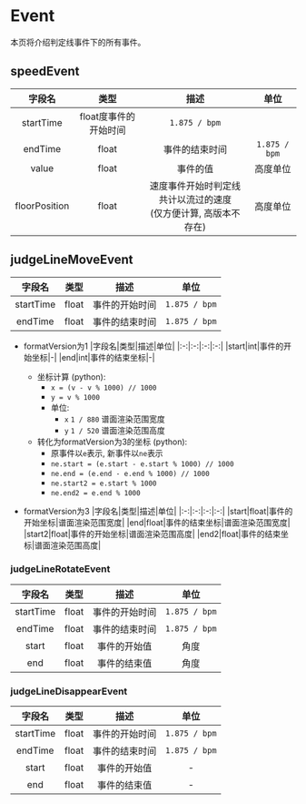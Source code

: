 # Event
本页将介绍判定线事件下的所有事件。

## speedEvent
|字段名|类型|描述|单位|
|:-:|:-:|:-:|:-:|
|startTime|float度事件的开始时间|`1.875 / bpm`|
|endTime|float|事件的结束时间|`1.875 / bpm`|
|value|float|事件的值|高度单位|
|floorPosition|float|速度事件开始时判定线共计以流过的速度<br>(仅方便计算, 高版本不存在)|高度单位|

## judgeLineMoveEvent
|字段名|类型|描述|单位|
|:-:|:-:|:-:|:-:|
|startTime|float|事件的开始时间|`1.875 / bpm`|
|endTime|float|事件的结束时间|`1.875 / bpm`|

- formatVersion为1
  |字段名|类型|描述|单位|
  |:-:|:-:|:-:|:-:|
  |start|int|事件的开始坐标|-|
  |end|int|事件的结束坐标|-|

  - 坐标计算 (python): 
    - `x = (v - v % 1000) // 1000`
    - `y = v % 1000`
    - 单位:
      - `x` `1 / 880` 谱面渲染范围宽度
      - `y` `1 / 520` 谱面渲染范围高度
  - 转化为formatVersion为3的坐标 (python):
    - 原事件以`e`表示, 新事件以`ne`表示
    - `ne.start = (e.start - e.start % 1000) // 1000`
    - `ne.end = (e.end - e.end % 1000) // 1000`
    - `ne.start2 = e.start % 1000`
    - `ne.end2 = e.end % 1000`

- formatVersion为3
  |字段名|类型|描述|单位|
  |:-:|:-:|:-:|:-:|
  |start|float|事件的开始坐标|谱面渲染范围宽度|
  |end|float|事件的结束坐标|谱面渲染范围宽度|
  |start2|float|事件的开始坐标|谱面渲染范围高度|
  |end2|float|事件的结束坐标|谱面渲染范围高度|

### judgeLineRotateEvent
|字段名|类型|描述|单位|
|:-:|:-:|:-:|:-:|
|startTime|float|事件的开始时间|`1.875 / bpm`|
|endTime|float|事件的结束时间|`1.875 / bpm`|
|start|float|事件的开始值|角度|
|end|float|事件的结束值|角度|

### judgeLineDisappearEvent
|字段名|类型|描述|单位|
|:-:|:-:|:-:|:-:|
|startTime|float|事件的开始时间|`1.875 / bpm`|
|endTime|float|事件的结束时间|`1.875 / bpm`|
|start|float|事件的开始值|-|
|end|float|事件的结束值|-|